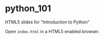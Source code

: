 python_101
==========

HTML5 slides for "Introduction to Python"

Open `index.html` in a HTML5 enabled browser.
